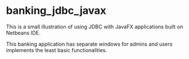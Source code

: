 # banking_jdbc_javax

This is a small illustration of using JDBC with JavaFX applications built on Netbeans IDE.

This banking application has separate windows for admins and users implements the least basic functionalities.
